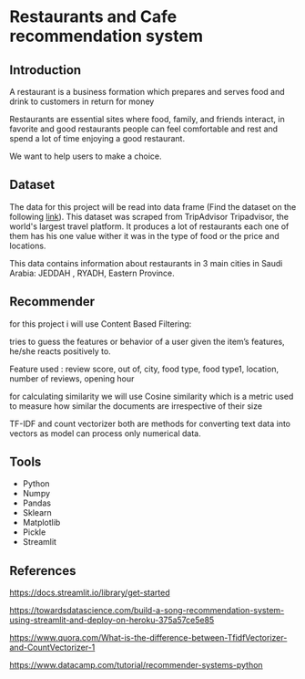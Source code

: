 # Restaurants and Cafe recommendation system
## Introduction 
A restaurant is a business formation which prepares and serves food and drink to customers in return for money

Restaurants are essential sites where food, family, and friends interact, in favorite and good restaurants people can feel comfortable and rest and spend a lot of time enjoying a good restaurant.

We want to help users to make a choice. 

## Dataset
The data for this project will be read into data frame (Find the dataset on the following [link](https://www.kaggle.com/datasets/norahalsharif/saudiarabia-restorations)).
This dataset was scraped from TripAdvisor Tripadvisor, the world's largest travel platform. It produces a lot of restaurants each one of them has his one value wither it was in the type of food or the price and locations.

This data contains information about restaurants in 3 main cities in Saudi Arabia: JEDDAH , RYADH, Eastern Province.

## Recommender
for this project i will use Content Based Filtering:

tries to guess the features or behavior of a user given the item’s features, he/she reacts positively to.

Feature used :  review score, out of, city, food type, food type1, location, number of reviews, opening hour

for calculating similarity we will use Cosine similarity which is a metric used to measure how similar the documents are irrespective of their size

TF-IDF and count vectorizer both are methods for converting text data into vectors as model can process only numerical data.

## Tools
- Python
- Numpy
- Pandas
- Sklearn
- Matplotlib
- Pickle
- Streamlit

## References

https://docs.streamlit.io/library/get-started

https://towardsdatascience.com/build-a-song-recommendation-system-using-streamlit-and-deploy-on-heroku-375a57ce5e85

https://www.quora.com/What-is-the-difference-between-TfidfVectorizer-and-CountVectorizer-1

https://www.datacamp.com/tutorial/recommender-systems-python



